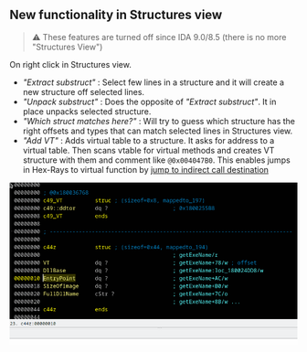 ## New functionality in Structures view

> ⚠️ These features are turned off since IDA 9.0/8.5 (there is no more "Structures View")

On right click in Structures view.
- *"Extract substruct"* : Select few lines in a structure and it will create a new structure off selected lines.
- *"Unpack substruct"* : Does the opposite of *"Extract substruct"*. It in place unpacks selected structure.
- *"Which struct matches here?"* : Will try to guess which structure has the right offsets and types that can match selected lines in Structures view.
- *"Add VT"* : Adds virtual table to a structure. It asks for address to a virtual table. Then scans vtable for virtual methods and creates VT structure with them and comment like `@0x004047B0`. This enables jumps in Hex-Rays to virtual function by [jump to indirect call destination](ijmp.md)

![Structures view](ex-unp-struc.gif)
